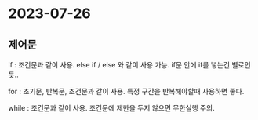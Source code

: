 # 2023-07-26

## 제어문

if : 조건문과 같이 사용. else if / else 와 같이 사용 가능. if문 안에 if를 넣는건 별로인듯..

for : 초기문, 반복문, 조건문과 같이 사용. 특정 구간을 반복해야할때 사용하면 좋다.

while : 조건문과 같이 사용. 조건문에 제한을 두지 않으면 무한실행 주의.
